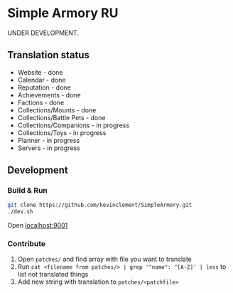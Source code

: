 # Simple Armory RU

UNDER DEVELOPMENT.

## Translation status

* Website - done
* Calendar - done
* Reputation - done
* Achievements - done
* Factions - done
* Collections/Mounts - done
* Collections/Battle Pets - done
* Collections/Companions - in progress
* Collections/Toys - in progress
* Planner - in progress
* Servers - in progress

## Development

### Build & Run

```bash
git clone https://github.com/kevinclement/SimpleArmory.git
./dev.sh
```

Open [localhost:9001](http://localhost:9001)

### Contribute

1. Open `patches/` and find array with file you want to translate
2. Run `cat <filename from patches/> | grep '"name": "[A-Z]' | less` to list not translated things
3. Add new string with translation to `patches/<patchfile>`
